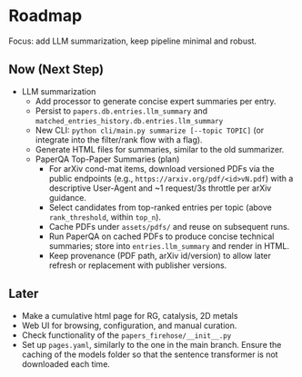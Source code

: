 # Roadmap

Focus: add LLM summarization, keep pipeline minimal and robust.

## Now (Next Step)
- LLM summarization
  - Add processor to generate concise expert summaries per entry.
  - Persist to `papers.db.entries.llm_summary` and `matched_entries_history.db.entries.llm_summary`
  - New CLI: `python cli/main.py summarize [--topic TOPIC]` (or integrate into the filter/rank flow with a flag).
  - Generate HTML files for summaries, similar to the old summarizer.
  - PaperQA Top-Paper Summaries (plan)
    - For arXiv cond-mat items, download versioned PDFs via the public endpoints (e.g., `https://arxiv.org/pdf/<id>vN.pdf`) with a descriptive User-Agent and ~1 request/3s throttle per arXiv guidance.
    - Select candidates from top-ranked entries per topic (above `rank_threshold`, within `top_n`).
    - Cache PDFs under `assets/pdfs/` and reuse on subsequent runs.
    - Run PaperQA on cached PDFs to produce concise technical summaries; store into `entries.llm_summary` and render in HTML.
    - Keep provenance (PDF path, arXiv id/version) to allow later refresh or replacement with publisher versions.

## Later
- Make a cumulative html page for RG, catalysis, 2D metals
- Web UI for browsing, configuration, and manual curation.
- Check functionality of the `papers_firehose/__init__.py`
- Set up `pages.yaml`, similarly to the one in the main branch. Ensure the caching of the models folder so that the sentence transformer is not downloaded each time.
